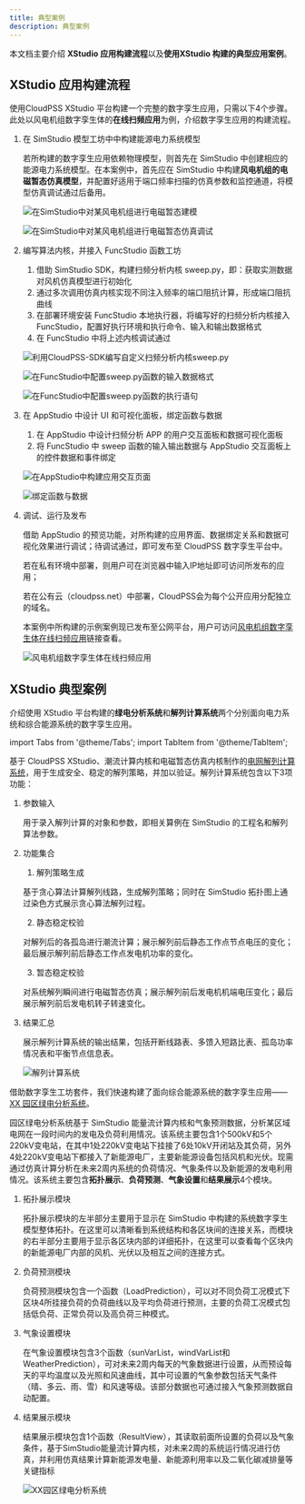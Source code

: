 ```yaml
---
title: 典型案例
description: 典型案例
---
```


本文档主要介绍 **XStudio 应用构建流程**以及**使用XStudio 构建的典型应用案例**。

## XStudio 应用构建流程

使用CloudPSS XStudio 平台构建一个完整的数字孪生应用，只需以下4个步骤。此处以风电机组数字孪生体的**在线扫频应用**为例，介绍数字孪生应用的构建流程。

1. 在 SimStudio 模型工坊中中构建能源电力系统模型
   
    若所构建的数字孪生应用依赖物理模型，则首先在 SimStudio 中创建相应的能源电力系统模型。在本案例中，首先应在 SimStudio 中构建**风电机组的电磁暂态仿真模型**，并配置好适用于端口频率扫描的仿真参数和监控通道，将模型仿真调试通过后备用。

    ![在SimStudio中对某风电机组进行电磁暂态建模](./在SimStudio中对某风电机组进行电磁暂态建模.png )


    ![在SimStudio中对某风电机组进行电磁暂态仿真调试](./在SimStudio中对某风电机组进行电磁暂态仿真调试.png )


2. 编写算法内核，并接入 FuncStudio 函数工坊

    1. 借助 SimStudio SDK，构建扫频分析内核 sweep.py，即：获取实测数据对风机仿真模型进行初始化
    2. 通过多次调用仿真内核实现不同注入频率的端口阻抗计算，形成端口阻抗曲线
    3. 在部署环境安装 FuncStudio 本地执行器，将编写好的扫频分析内核接入FuncStudio，配置好执行环境和执行命令、输入和输出数据格式
    4. 在 FuncStudio 中将上述内核调试通过
    
    ![利用CloudPSS-SDK编写自定义扫频分析内核sweep.py](./利用CloudPSS-SDK编写自定义扫频分析内核.png )

    ![在FuncStudio中配置sweep.py函数的输入数据格式](./在FuncStudio中配置函数的输入数据格式.png )

    ![在FuncStudio中配置sweep.py函数的执行语句](./在FuncStudio中配置函数的执行语句.png )


3. 在 AppStudio 中设计 UI 和可视化面板，绑定函数与数据
   
    1. 在 AppStudio 中设计扫频分析 APP 的用户交互面板和数据可视化面板
    2. 将 FuncStudio 中 sweep 函数的输入输出数据与 AppStudio 交互面板上的控件数据和事件绑定
   
    ![在AppStudio中构建应用交互页面](./在AppStudio中构建应用交互页面.png )

    ![绑定函数与数据](./绑定函数与数据.png )

4. 调试、运行及发布

    借助 AppStudio 的预览功能，对所构建的应用界面、数据绑定关系和数据可视化效果进行调试；待调试通过，即可发布至 CloudPSS 数字孪生平台中。

    若在私有环境中部署，则用户可在浏览器中输入IP地址即可访问所发布的应用；

    若在公有云（cloudpss.net）中部署，CloudPSS会为每个公开应用分配独立的域名。

    本案例中所构建的示例案例现已发布至公网平台，用户可访问[风电机组数字孪生体在线扫频应用](https://freqsweepanalyzer.pub.cloudpss.net/)链接查看。

    ![风电机组数字孪生体在线扫频应用](./风电机组数字孪生体在线扫频应用.png )


## XStudio 典型案例

介绍使用 XStudio 平台构建的**绿电分析系统**和**解列计算系统**两个分别面向电力系统和综合能源系统的数字孪生应用。

import Tabs from '@theme/Tabs';
import TabItem from '@theme/TabItem';

<Tabs>
<TabItem value="js" label="解列计算系统">

基于 CloudPSS XStudio、潮流计算内核和电磁暂态仿真内核制作的[电网解列计算系统](https://systemsplitting.pub.cloudpss.net/)，用于生成安全、稳定的解列策略，并加以验证。解列计算系统包含以下3项功能：

1. 参数输入
   
    用于录入解列计算的对象和参数，即相关算例在 SimStudio 的工程名和解列算法参数。

2. 功能集合
   
    1. 解列策略生成

    基于贪心算法计算解列线路，生成解列策略；同时在 SimStudio 拓扑图上通过染色方式展示贪心算法解列过程。

    2. 静态稳定校验

    对解列后的各孤岛进行潮流计算；展示解列前后静态工作点节点电压的变化；最后展示解列前后静态工作点发电机功率的变化。

    3. 暂态稳定校验

    对系统解列瞬间进行电磁暂态仿真；展示解列前后发电机机端电压变化；最后展示解列前后发电机转子转速变化。

3. 结果汇总

    展示解列计算系统的输出结果，包括开断线路表、多馈入短路比表、孤岛功率情况表和平衡节点信息表。

    ![解列计算系统](./解列计算系统.png )

</TabItem>
<TabItem value="py" label="绿电分析系统">

借助数字孪生工坊套件，我们快速构建了面向综合能源系统的数字孪生应用——[XX 园区绿电分析系统](https://greenenergy.pub.cloudpss.net/)。

园区绿电分析系统基于 SimStudio 能量流计算内核和气象预测数据，分析某区域电网在一段时间内的发电及负荷利用情况。该系统主要包含1个500kV和5个220kV变电站，在其中1处220kV变电站下挂接了6处10kV开闭站及其负荷，另外4处220kV变电站下都接入了新能源电厂，主要新能源设备包括风机和光伏。现需通过仿真计算分析在未来2周内系统的负荷情况、气象条件以及新能源的发电利用情况。该系统主要包含**拓扑展示**、**负荷预测**、**气象设置**和**结果展示**4个模块。

1. 拓扑展示模块
   
    拓扑展示模块的左半部分主要用于显示在 SimStudio 中构建的系统数字孪生模型整体拓扑。在这里可以清晰看到系统结构和各区块间的连接关系，而模块的右半部分主要用于显示各区块内部的详细拓扑，在这里可以查看每个区块内的新能源电厂内部的风机、光伏以及相互之间的连接方式。

2. 负荷预测模块
   
    负荷预测模块包含一个函数（LoadPrediction），可以对不同负荷工况模式下区块4所挂接负荷的负荷曲线以及平均负荷进行预测，主要的负荷工况模式包括低负荷、正常负荷以及高负荷三种模式。

3. 气象设置模块
   
    在气象设置模块包含3个函数（sunVarList，windVarList和WeatherPrediction），可对未来2周内每天的气象数据进行设置，从而预设每天的平均温度以及光照和风速曲线，其中可设置的气象参数包括天气条件（晴、多云、雨、雪）和风速等级。该部分数据也可通过接入气象预测数据自动配置。

4. 结果展示模块
   
    结果展示模块包含1个函数（ResultView），其读取前面所设置的负荷以及气象条件，基于SimStudio能量流计算内核，对未来2周的系统运行情况进行仿真，并利用仿真结果计算新能源发电量、新能源利用率以及二氧化碳减排量等关键指标

    ![XX园区绿电分析系统](./XX园区绿电分析系统.png )

</TabItem>
</Tabs>